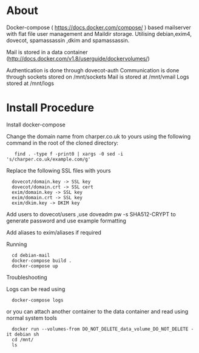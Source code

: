 About
=====

Docker-compose ( https://docs.docker.com/compose/ ) based mailserver with flat file user management and Maildir
storage. Utilising debian,exim4, dovecot, spamassassin ,dkim and spamassassin.

Mail is stored in a data container (http://docs.docker.com/v1.8/userguide/dockervolumes/)

Authentication is done through dovecot-auth 
Communication is done through sockets stored on /mnt/sockets 
Mail is stored at /mnt/vmail
Logs stored at /mnt/logs


Install Procedure 
=================

Install docker-compose 

Change the domain name from charper.co.uk to yours using the following command in the root of the cloned 
directory:
 
 ```
    find . -type f -print0 | xargs -0 sed -i 's/charper.co.uk/example.com/g'
  ```

Replace the following SSL files with yours
  ```
    dovecot/domain.key -> SSL key
    dovecot/domain.crt -> SSL cert
    exim/domain.key -> SSL key
    exim/domain.crt -> SSL key
    exim/dkim.key -> DKIM key 
  ```
Add users to dovecot/users ,use doveadm pw -s SHA512-CRYPT to generate password and use example formatting

Add aliases to exim/aliases if required

Running 
  ```
    cd debian-mail
    docker-compose build .
    docker-compose up
  ```
Troubleshooting

Logs can be read using
  ```  
    docker-compose logs
  ```
or you can attach another container to the data container and read using normal system tools    

  ```
    docker run --volumes-from DO_NOT_DELETE_data_volume_DO_NOT_DELETE -it debian sh
    cd /mnt/
    ls 
  ```
